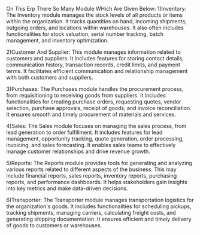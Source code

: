 On This Erp There So Many Module WHich Are Given Below:
1)Inventory: The Inventory module manages the stock levels of all products or items within the organization. It tracks quantities on hand, incoming shipments, outgoing orders, and locations within warehouses. It also often includes functionalities for stock valuation, serial number tracking, batch management, and inventory optimization.

2)Customer And Supplier: This module manages information related to customers and suppliers. It includes features for storing contact details, communication history, transaction records, credit limits, and payment terms. It facilitates efficient communication and relationship management with both customers and suppliers.

3)Purchases: The Purchases module handles the procurement process, from requisitioning to receiving goods from suppliers. It includes functionalities for creating purchase orders, requesting quotes, vendor selection, purchase approvals, receipt of goods, and invoice reconciliation. It ensures smooth and timely procurement of materials and services.

4)Sales: The Sales module focuses on managing the sales process, from lead generation to order fulfillment. It includes features for lead management, opportunity tracking, quote generation, order processing, invoicing, and sales forecasting. It enables sales teams to effectively manage customer relationships and drive revenue growth.

5)Reports: The Reports module provides tools for generating and analyzing various reports related to different aspects of the business. This may include financial reports, sales reports, inventory reports, purchasing reports, and performance dashboards. It helps stakeholders gain insights into key metrics and make data-driven decisions.

6)Transporter: The Transporter module manages transportation logistics for the organization's goods. It includes functionalities for scheduling pickups, tracking shipments, managing carriers, calculating freight costs, and generating shipping documentation. It ensures efficient and timely delivery of goods to customers or warehouses.
